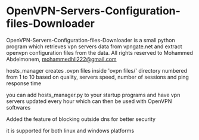 # OpenVPN-Servers-Configuration-files-Downloader

OpenVPN-Servers-Configuration-files-Downloader is a small python program which retrieves vpn servers data from vpngate.net and extract openvpn configuration files from the data. All rights reserved to Mohammed Abdelmonem, mohammedhll222@gmail.com

hosts_manager creates .ovpn files inside 'ovpn files/' directory numbered from 1 to 10 based on quality, servers speed, number of sessions and ping response time

you can add hosts_manager.py to your startup programs and have vpn servers updated every hour which can then be used with OpenVPN softwares

Added the feature of blocking outside dns for better security

it is supported for both linux and windows platforms
